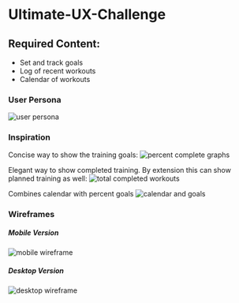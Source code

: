 # Ultimate-UX-Challenge

## Required Content:
* Set and track goals
* Log of recent workouts
* Calendar of workouts

### User Persona
![user persona](https://github.com/anderswood/Ultimate-UX-Challenge/blob/master/images/UserPersona_img.jpg)

### Inspiration
Concise way to show the training goals:
![percent complete graphs](https://github.com/anderswood/Ultimate-UX-Challenge/blob/master/images/groals.png)

Elegant way to show completed training. By extension this can show planned training as well:
![total completed workouts](https://github.com/anderswood/Ultimate-UX-Challenge/blob/master/images/training-log.png)

Combines calendar with percent goals 
![calendar and goals](https://github.com/anderswood/Ultimate-UX-Challenge/blob/master/images/calendar%20and%20goals.png)

### Wireframes
##### Mobile Version
![mobile wireframe](https://github.com/anderswood/Ultimate-UX-Challenge/blob/master/images/wireframe-mobile.jpg)

##### Desktop Version
![desktop wireframe]()
